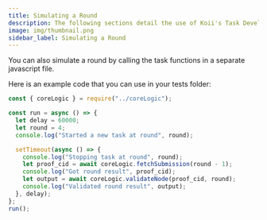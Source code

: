 ```yaml
---
title: Simulating a Round
description: The following sections detail the use of Koii's Task Development Kit, which provides key components that will make it much easier to get started.
image: img/thumbnail.png
sidebar_label: Simulating a Round
---
```


You can also simulate a round by calling the task functions in a separate javascript file.

Here is an example code that you can use in your tests folder:

```js
const { coreLogic } = require("../coreLogic");

const run = async () => {
  let delay = 60000;
  let round = 4;
  console.log("Started a new task at round", round);

  setTimeout(async () => {
    console.log("Stopping task at round", round);
    let proof_cid = await coreLogic.fetchSubmission(round - 1);
    console.log("Got round result", proof_cid);
    let output = await coreLogic.validateNode(proof_cid, round);
    console.log("Validated round result", output);
  }, delay);
};
run();
```
